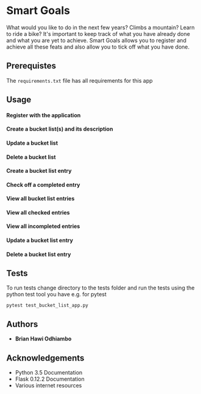 # Smart Goals

What would you like to do in the next few years? Climbs a mountain? Learn to
ride a bike? It's important to keep track of what you have already done and
what you are yet to achieve.
Smart Goals allows you to register and achieve all these feats and also
allow you to tick off what you have done.

## Prerequistes
The `requirements.txt` file has all requirements for this app

## Usage
#### Register with the application
#### Create a bucket list(s) and its description
#### Update a bucket list
#### Delete a bucket list
#### Create a bucket list entry
#### Check off a completed entry
#### View all bucket list entries
#### View all checked entries
#### View all incompleted entries
#### Update a bucket list entry
#### Delete a bucket list entry

## Tests
To run tests change directory to the tests folder and run the tests using the python test tool you have e.g. for pytest

```
pytest test_bucket_list_app.py
```

## Authors

* **Brian Hawi Odhiambo**

## Acknowledgements

* Python 3.5 Documentation
* Flask 0.12.2 Documentation
* Various internet resources